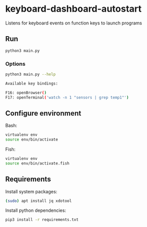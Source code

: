 # keyboard-dashboard-autostart
Listens for keyboard events on function keys to launch programs

## Run

```bash
python3 main.py
```

### Options

```bash
python3 main.py --help

Available key bindings:

F16: openBrowser()
F17: openTerminal('watch -n 1 "sensors | grep temp1"')
```

## Configure environment

Bash:

```bash
virtualenv env
source env/bin/activate
```

Fish:

```bash
virtualenv env
source env/bin/activate.fish
```

## Requirements

Install system packages:

```bash
(sudo) apt install jq xdotool
```

Install python dependencies:

```bash
pip3 install -r requirements.txt
```



